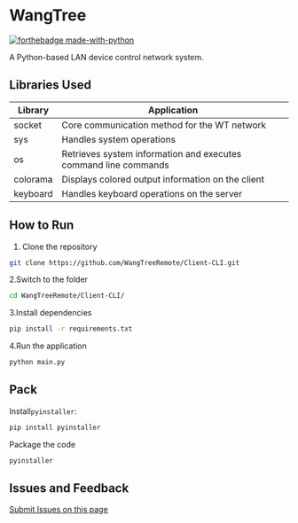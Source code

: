 # WangTree

[![forthebadge made-with-python](http://ForTheBadge.com/images/badges/made-with-python.svg)](https://www.python.org/)  

A Python-based LAN device control network system.

## Libraries Used

| Library | Application |
|---------|-------------|
| socket | Core communication method for the WT network |
| sys | Handles system operations |
| os | Retrieves system information and executes command line commands |
| colorama | Displays colored output information on the client |
| keyboard | Handles keyboard operations on the server |

## How to Run

1. Clone the repository  
```bash
git clone https://github.com/WangTreeRemote/Client-CLI.git
```
2.Switch to the folder
```bash
cd WangTreeRemote/Client-CLI/
```
3.Install dependencies
```bash
pip install -r requirements.txt
```
4.Run the application
```bash
python main.py
```

## Pack
Install`pyinstaller`:
```bash
pip install pyinstaller
```
Package the code
```bash
pyinstaller
```

## Issues and Feedback
[Submit Issues on this page](https://github.com/WangTreeRemote/Client-CLI/issues)
